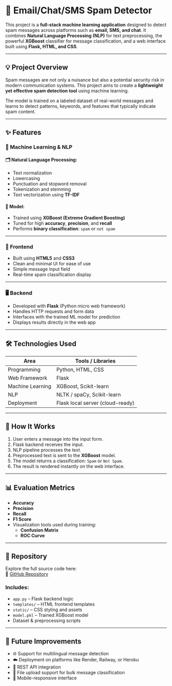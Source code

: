 # 📧 Email/Chat/SMS Spam Detector

This project is a **full-stack machine learning application** designed to detect spam messages across platforms such as **email, SMS, and chat**. It combines **Natural Language Processing (NLP)** for text preprocessing, the powerful **XGBoost** classifier for message classification, and a web interface built using **Flask, HTML, and CSS**.

---

## 💡 Project Overview

Spam messages are not only a nuisance but also a potential security risk in modern communication systems. This project aims to create a **lightweight yet effective spam detection tool** using machine learning.

The model is trained on a labeled dataset of real-world messages and learns to detect patterns, keywords, and features that typically indicate spam content.

---

## ✨ Features

### 🧠 Machine Learning & NLP

#### 🗂️ Natural Language Processing:

- Text normalization  
- Lowercasing  
- Punctuation and stopword removal  
- Tokenization and stemming  
- Text vectorization using **TF-IDF**

#### 🤖 Model:

- Trained using **XGBoost (Extreme Gradient Boosting)**
- Tuned for high **accuracy**, **precision**, and **recall**
- Performs **binary classification**: `spam` or `not spam`

---

### 🎨 Frontend

- Built using **HTML5** and **CSS3**
- Clean and minimal UI for ease of use
- Simple message input field
- Real-time spam classification display

---

### 🖥️ Backend

- Developed with **Flask** (Python micro web framework)
- Handles HTTP requests and form data
- Interfaces with the trained ML model for prediction
- Displays results directly in the web app

---

## 🛠️ Technologies Used

| Area             | Tools / Libraries               |
|------------------|---------------------------------|
| Programming      | Python, HTML, CSS               |
| Web Framework    | Flask                           |
| Machine Learning | XGBoost, Scikit-learn           |
| NLP              | NLTK / spaCy, Scikit-learn      |
| Deployment       | Flask local server (cloud-ready)|

---

## 🔄 How It Works

1. User enters a message into the input form.
2. Flask backend receives the input.
3. NLP pipeline processes the text.
4. Preprocessed text is sent to the **XGBoost** model.
5. The model returns a classification: `Spam` or `Not Spam`.
6. The result is rendered instantly on the web interface.

---

## 📊 Evaluation Metrics

- **Accuracy**
- **Precision**
- **Recall**
- **F1 Score**
- Visualization tools used during training:
  - **Confusion Matrix**
  - **ROC Curve**

---

## 📁 Repository

Explore the full source code here:  
🔗 [GitHub Repository](https://github.com/HemangSharma06/Projects/tree/main/Email%20Spam%20Detector)

### Includes:

- `app.py` – Flask backend logic  
- `templates/` – HTML frontend templates  
- `static/` – CSS styling and assets  
- `model.pkl` – Trained XGBoost model  
- Dataset & preprocessing scripts

---

## 🚀 Future Improvements

- 🌐 Support for multilingual message detection  
- ☁️ Deployment on platforms like Render, Railway, or Heroku  
- 🔁 REST API integration  
- 📄 File upload support for bulk message classification  
- 📱 Mobile-responsive interface
